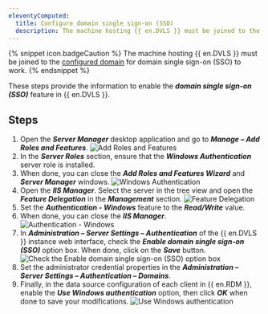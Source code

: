 ```yaml
---
eleventyComputed:
  title: Configure domain single sign-on (SSO)
  description: The machine hosting {{ en.DVLS }} must be joined to the configured domain for domain single sign-on (SSO) to work.
---
```

{% snippet icon.badgeCaution %}
The machine hosting {{ en.DVLS }} must be joined to the [configured domain](/server/web-interface/administration/configuration/server-settings/general/authentication/domain/) for domain single sign-on (SSO) to work.
{% endsnippet %}

These steps provide the information to enable the ***domain single sign-on (SSO)*** feature in {{ en.DVLS }}.

## Steps

1. Open the ***Server Manager*** desktop application and go to ***Manage – Add Roles and Features***.
![Add Roles and Features](https://cdnweb.devolutions.net/docs/en/kb/KB5001.png)
1. In the ***Server Roles*** section, ensure that the ***Windows Authentication*** server role is installed. 
1. When done, you can close the ***Add Roles and Features Wizard*** and ***Server Manager*** windows.
![Windows Authentication](https://cdnweb.devolutions.net/docs/en/kb/KB4378.png)
3. Open the ***IIS Manager***. Select the server in the tree view and open the ***Feature Delegation*** in the ***Management*** section.
![Feature Delegation](https://cdnweb.devolutions.net/docs/en/kb/KB4379.png)
1. Set the ***Authentication - Windows*** feature to the ***Read/Write*** value. 
1. When done, you can close the ***IIS Manager***.
![Authentication - Windows](https://cdnweb.devolutions.net/docs/en/kb/KB2129.png)
1. In ***Administration – Server Settings – Authentication*** of the {{ en.DVLS }} instance web interface, check the ***Enable domain single sign-on (SSO)*** option box. When done, click on the ***Save*** button.
![Check the Enable domain single sign-on (SSO) option box](https://cdnweb.devolutions.net/docs/en/server/DVLS6007_2024_1.png)
1. Set the administrator credential properties in the ***Administration – Server Settings – Authentication – Domains***.
7. Finally, in the data source configuration of each client in {{ en.RDM }}, enable the ***Use Windows authentication*** option, then click ***OK*** when done to save your modifications.
![Use Windows authentication ](https://cdnweb.devolutions.net/docs/en/kb/KB4381.png)
